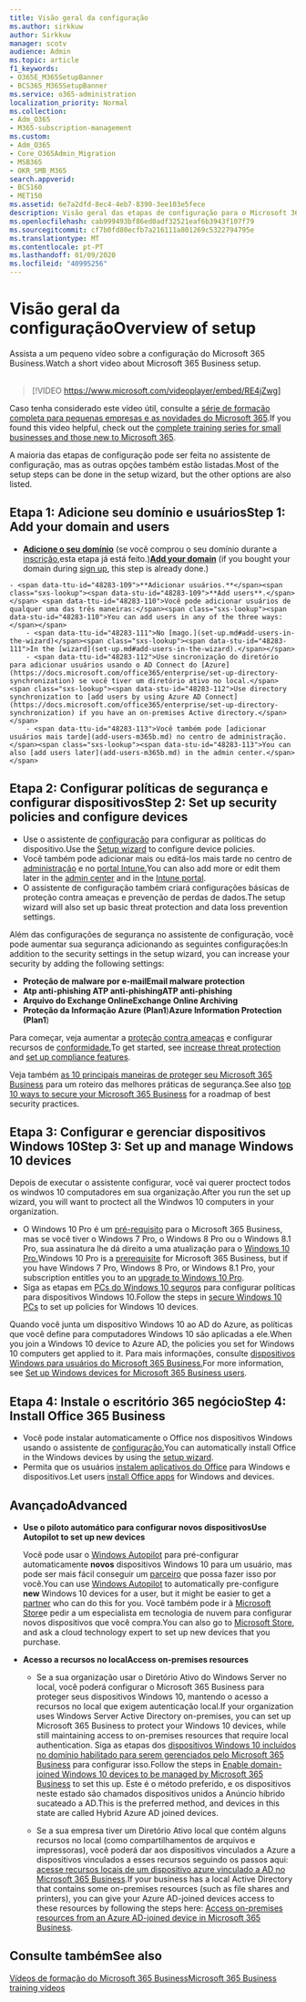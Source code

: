 ```yaml
---
title: Visão geral da configuração
ms.author: sirkkuw
author: Sirkkuw
manager: scotv
audience: Admin
ms.topic: article
f1_keywords:
- O365E_M365SetupBanner
- BCS365_M365SetupBanner
ms.service: o365-administration
localization_priority: Normal
ms.collection:
- Adm_O365
- M365-subscription-management
ms.custom:
- Adm_O365
- Core_O365Admin_Migration
- MSB365
- OKR_SMB_M365
search.appverid:
- BCS160
- MET150
ms.assetid: 6e7a2dfd-8ec4-4eb7-8390-3ee103e5fece
description: Visão geral das etapas de configuração para o Microsoft 365 Business.
ms.openlocfilehash: cab999493bf86ed0adf32521eaf6b3943f107f79
ms.sourcegitcommit: cf7b0fd80ecfb7a216111a801269c5322794795e
ms.translationtype: MT
ms.contentlocale: pt-PT
ms.lasthandoff: 01/09/2020
ms.locfileid: "40995256"
---
```

# <a name="overview-of-setup"></a><span data-ttu-id="48283-103">Visão geral da configuração</span><span class="sxs-lookup"><span data-stu-id="48283-103">Overview of setup</span></span>

<span data-ttu-id="48283-104">Assista a um pequeno vídeo sobre a configuração do Microsoft 365 Business.</span><span class="sxs-lookup"><span data-stu-id="48283-104">Watch a short video about Microsoft 365 Business setup.</span></span><br><br>

> [!VIDEO https://www.microsoft.com/videoplayer/embed/RE4jZwg] 

<span data-ttu-id="48283-105">Caso tenha considerado este vídeo útil, consulte a [série de formação completa para pequenas empresas e as novidades do Microsoft 365](https://support.office.com/article/6ab4bbcd-79cf-4000-a0bd-d42ce4d12816).</span><span class="sxs-lookup"><span data-stu-id="48283-105">If you found this video helpful, check out the [complete training series for small businesses and those new to Microsoft 365](https://support.office.com/article/6ab4bbcd-79cf-4000-a0bd-d42ce4d12816).</span></span>

<span data-ttu-id="48283-106">A maioria das etapas de configuração pode ser feita no assistente de configuração, mas as outras opções também estão listadas.</span><span class="sxs-lookup"><span data-stu-id="48283-106">Most of the setup steps can be done in the setup wizard, but the other options are also listed.</span></span>

## <a name="step-1-add-your-domain-and-users"></a><span data-ttu-id="48283-107">Etapa 1: Adicione seu domínio e usuários</span><span class="sxs-lookup"><span data-stu-id="48283-107">Step 1: Add your domain and users</span></span>

   - <span data-ttu-id="48283-108">**[Adicione o seu domínio](set-up.md#add-your-domain-to-personalize-sign-in)** (se você comprou o seu domínio durante a [inscrição,](sign-up.md)esta etapa já está feito.)</span><span class="sxs-lookup"><span data-stu-id="48283-108">**[Add your domain](set-up.md#add-your-domain-to-personalize-sign-in)** (if you bought your domain during [sign up](sign-up.md), this step is already done.)</span></span>

    - <span data-ttu-id="48283-109">**Adicionar usuários.**</span><span class="sxs-lookup"><span data-stu-id="48283-109">**Add users**.</span></span> <span data-ttu-id="48283-110">Você pode adicionar usuários de qualquer uma das três maneiras:</span><span class="sxs-lookup"><span data-stu-id="48283-110">You can add users in any of the three ways:</span></span>
        - <span data-ttu-id="48283-111">No [mago.](set-up.md#add-users-in-the-wizard)</span><span class="sxs-lookup"><span data-stu-id="48283-111">In the [wizard](set-up.md#add-users-in-the-wizard).</span></span>
        - <span data-ttu-id="48283-112">Use sincronização do diretório para adicionar usuários usando o AD Connect do [Azure](https://docs.microsoft.com/office365/enterprise/set-up-directory-synchronization) se você tiver um diretório ativo no local.</span><span class="sxs-lookup"><span data-stu-id="48283-112">Use directory synchronization to [add users by using Azure AD Connect](https://docs.microsoft.com/office365/enterprise/set-up-directory-synchronization) if you have an on-premises Active directory.</span></span>
        - <span data-ttu-id="48283-113">Você também pode [adicionar usuários mais tarde](add-users-m365b.md) no centro de administração.</span><span class="sxs-lookup"><span data-stu-id="48283-113">You can also [add users later](add-users-m365b.md) in the admin center.</span></span>
## <a name="step-2-set-up-security-policies-and-configure-devices"></a><span data-ttu-id="48283-114">Etapa 2: Configurar políticas de segurança e configurar dispositivos</span><span class="sxs-lookup"><span data-stu-id="48283-114">Step 2: Set up security policies and configure devices</span></span> 

  - <span data-ttu-id="48283-115">Use o assistente de [configuração](set-up.md#protect-your-organization) para configurar as políticas do dispositivo.</span><span class="sxs-lookup"><span data-stu-id="48283-115">Use the [Setup wizard](set-up.md#protect-your-organization) to configure device policies.</span></span> 
  - <span data-ttu-id="48283-116">Você também pode adicionar mais ou editá-los mais tarde no centro de [administração](view-policies-and-devices.md) e no [portal Intune.](https://docs.microsoft.com/intune/tutorial-walkthrough-intune-portal)</span><span class="sxs-lookup"><span data-stu-id="48283-116">You can also add more or edit them later in the [admin center](view-policies-and-devices.md) and in the [Intune portal](https://docs.microsoft.com/intune/tutorial-walkthrough-intune-portal).</span></span>
  - <span data-ttu-id="48283-117">O assistente de configuração também criará configurações básicas de proteção contra ameaças e prevenção de perdas de dados.</span><span class="sxs-lookup"><span data-stu-id="48283-117">The setup wizard will also set up basic threat protection and data loss prevention settings.</span></span>
  
  <span data-ttu-id="48283-118">Além das configurações de segurança no assistente de configuração, você pode aumentar sua segurança adicionando as seguintes configurações:</span><span class="sxs-lookup"><span data-stu-id="48283-118">In addition to the security settings in the setup wizard, you can increase your security by adding the following settings:</span></span>

- <span data-ttu-id="48283-119">**Proteção de malware por e-mail**</span><span class="sxs-lookup"><span data-stu-id="48283-119">**Email malware protection**</span></span>
- <span data-ttu-id="48283-120">**Atp anti-phishing ATP anti-phishing**</span><span class="sxs-lookup"><span data-stu-id="48283-120">**ATP anti-phishing**</span></span>
- <span data-ttu-id="48283-121">**Arquivo do Exchange Online**</span><span class="sxs-lookup"><span data-stu-id="48283-121">**Exchange Online Archiving**</span></span>
- <span data-ttu-id="48283-122">**Proteção da Informação Azure (Plan1**)</span><span class="sxs-lookup"><span data-stu-id="48283-122">**Azure Information Protection (Plan1**)</span></span>

<span data-ttu-id="48283-123">Para começar, veja aumentar a [proteção contra ameaças](increase-threat-protection.md) e configurar recursos de [conformidade.](set-up-compliance.md)</span><span class="sxs-lookup"><span data-stu-id="48283-123">To get started, see [increase threat protection](increase-threat-protection.md) and [set up compliance features](set-up-compliance.md).</span></span>

<span data-ttu-id="48283-124">Veja também [as 10 principais maneiras de proteger seu Microsoft 365 Business](https://docs.microsoft.com/office365/admin/security-and-compliance/secure-your-business-data) para um roteiro das melhores práticas de segurança.</span><span class="sxs-lookup"><span data-stu-id="48283-124">See also [top 10 ways to secure your Microsoft 365 Business](https://docs.microsoft.com/office365/admin/security-and-compliance/secure-your-business-data) for a roadmap of best security practices.</span></span>

## <a name="step-3-set-up-and-manage-windows-10-devices"></a><span data-ttu-id="48283-125">Etapa 3: Configurar e gerenciar dispositivos Windows 10</span><span class="sxs-lookup"><span data-stu-id="48283-125">Step 3: Set up and manage Windows 10 devices</span></span>

<span data-ttu-id="48283-126">Depois de executar o assistente configurar, você vai querer proctect todos os windwos 10 computadores em sua organização.</span><span class="sxs-lookup"><span data-stu-id="48283-126">After you run the set up wizard, you will want to proctect all the Windwos 10 computers in your organization.</span></span>
  
- <span data-ttu-id="48283-127">O Windows 10 Pro é um [pré-requisito](pre-requisites-for-data-protection.md) para o Microsoft 365 Business, mas se você tiver o Windows 7 Pro, o Windows 8 Pro ou o Windows 8.1 Pro, sua assinatura lhe dá direito a uma atualização para o [Windows 10 Pro.](https://docs.microsoft.com/microsoft-365/business/upgrade-to-windows-pro-creators-update)</span><span class="sxs-lookup"><span data-stu-id="48283-127">Windows 10 Pro is a [prerequisite](pre-requisites-for-data-protection.md) for Microsoft 365 Business, but if you have Windows 7 Pro, Windows 8 Pro, or Windows 8.1 Pro, your subscription entitles you to an [upgrade to  Windows 10 Pro](https://docs.microsoft.com/microsoft-365/business/upgrade-to-windows-pro-creators-update).</span></span>
- <span data-ttu-id="48283-128">Siga as etapas em [PCs do Windows 10 seguros](secure-win-10-pcs.md) para configurar políticas para dispositivos Windows 10.</span><span class="sxs-lookup"><span data-stu-id="48283-128">Follow the steps in [secure Windows 10 PCs](secure-win-10-pcs.md) to set up policies for Windows 10 devices.</span></span>

<span data-ttu-id="48283-129">Quando você junta um dispositivo Windows 10 ao AD do Azure, as políticas que você define para computadores Windows 10 são aplicadas a ele.</span><span class="sxs-lookup"><span data-stu-id="48283-129">When you join a Windows 10 device to Azure AD, the policies you set for Windows 10 computers get applied to it.</span></span> <span data-ttu-id="48283-130">Para mais informações, consulte [dispositivos Windows para usuários do Microsoft 365 Business.](set-up-windows-devices.md)</span><span class="sxs-lookup"><span data-stu-id="48283-130">For more information, see [Set up Windows devices for Microsoft 365 Business users](set-up-windows-devices.md).</span></span>

## <a name="step-4-install-office-365-business"></a><span data-ttu-id="48283-131">Etapa 4: Instale o escritório 365 negócio</span><span class="sxs-lookup"><span data-stu-id="48283-131">Step 4: Install Office 365 Business</span></span>
- <span data-ttu-id="48283-132">Você pode instalar automaticamente o Office nos dispositivos Windows usando o assistente de [configuração.](set-up.md#deploy-office-365-client-apps)</span><span class="sxs-lookup"><span data-stu-id="48283-132">You can automatically install Office in the Windows devices by using the [setup wizard](set-up.md#deploy-office-365-client-apps).</span></span>
- <span data-ttu-id="48283-133">Permita que os usuários [instalem aplicativos do Office](https://docs.microsoft.com/office365/admin/setup/install-applications) para Windows e dispositivos.</span><span class="sxs-lookup"><span data-stu-id="48283-133">Let users [install Office apps](https://docs.microsoft.com/office365/admin/setup/install-applications) for Windows and devices.</span></span>
     
## <a name="advanced"></a><span data-ttu-id="48283-134">Avançado</span><span class="sxs-lookup"><span data-stu-id="48283-134">Advanced</span></span>
- <span data-ttu-id="48283-135">**Use o piloto automático para configurar novos dispositivos**</span><span class="sxs-lookup"><span data-stu-id="48283-135">**Use Autopilot to set up new devices**</span></span>
            
     <span data-ttu-id="48283-136">Você pode usar o [Windows Autopilot](add-autopilot-devices-and-profile.md) para pré-configurar automaticamente **novos** dispositivos Windows 10 para um usuário, mas pode ser mais fácil conseguir um [parceiro](https://www.microsoft.com/solution-providers/search) que possa fazer isso por você.</span><span class="sxs-lookup"><span data-stu-id="48283-136">You can use [Windows Autopilot](add-autopilot-devices-and-profile.md) to automatically pre-configure **new** Windows 10 devices for a user, but it might be easier to get a [partner](https://www.microsoft.com/solution-providers/search) who can do this for you.</span></span> <span data-ttu-id="48283-137">Você também pode ir à [Microsoft Store](https://go.microsoft.com/fwlink/?linkid=874598)e pedir a um especialista em tecnologia de nuvem para configurar novos dispositivos que você compra.</span><span class="sxs-lookup"><span data-stu-id="48283-137">You can also go to [Microsoft Store](https://go.microsoft.com/fwlink/?linkid=874598), and ask a cloud technology expert to set up new devices that you purchase.</span></span>

- <span data-ttu-id="48283-138">**Acesso a recursos no local**</span><span class="sxs-lookup"><span data-stu-id="48283-138">**Access on-premises resources**</span></span>

     - <span data-ttu-id="48283-139">Se a sua organização usar o Diretório Ativo do Windows Server no local, você poderá configurar o Microsoft 365 Business para proteger seus dispositivos Windows 10, mantendo o acesso a recursos no local que exigem autenticação local.</span><span class="sxs-lookup"><span data-stu-id="48283-139">If your organization uses Windows Server Active Directory on-premises, you can set up Microsoft 365 Business to protect your Windows 10 devices, while still maintaining access to on-premises resources that require local authentication.</span></span> <span data-ttu-id="48283-140">Siga as etapas dos [dispositivos Windows 10 incluídos no domínio habilitado para serem gerenciados pelo Microsoft 365 Business](manage-windows-devices.md) para configurar isso.</span><span class="sxs-lookup"><span data-stu-id="48283-140">Follow the steps in [Enable domain-joined Windows 10 devices to be managed by Microsoft 365 Business](manage-windows-devices.md) to set this up.</span></span> <span data-ttu-id="48283-141">Este é o método preferido, e os dispositivos neste estado são chamados dispositivos unidos a Anúncio híbrido sucateado a AD.</span><span class="sxs-lookup"><span data-stu-id="48283-141">This is the preferred method, and devices in this state are called Hybrid Azure AD joined devices.</span></span>

    - <span data-ttu-id="48283-142">Se a sua empresa tiver um Diretório Ativo local que contém alguns recursos no local (como compartilhamentos de arquivos e impressoras), você poderá dar aos dispositivos vinculados a Azure a dispositivos vinculados a esses recursos seguindo os passos aqui: [acesse recursos locais de um dispositivo azure vinculado a AD no Microsoft 365 Business](access-resources.md).</span><span class="sxs-lookup"><span data-stu-id="48283-142">If your business has a local Active Directory that contains some on-premises resources (such as file shares and printers), you can give your Azure AD-joined devices access to these resources by following the steps here: [Access on-premises resources from an Azure AD-joined device in Microsoft 365 Business](access-resources.md).</span></span>

## <a name="see-also"></a><span data-ttu-id="48283-143">Consulte também</span><span class="sxs-lookup"><span data-stu-id="48283-143">See also</span></span>

[<span data-ttu-id="48283-144">Vídeos de formação do Microsoft 365 Business</span><span class="sxs-lookup"><span data-stu-id="48283-144">Microsoft 365 Business training videos</span></span>](https://support.office.com/article/6ab4bbcd-79cf-4000-a0bd-d42ce4d12816)

